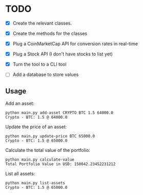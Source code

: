 # TODO

- [x] Create the relevant classes.
- [x] Create the methods for the classes
- [x] Plug a CoinMarketCap API for conversion rates in real-time
- [x] Plug a Stock API (I don't have stocks to list yet)
- [x] Turn the tool to a CLI tool
- [ ] Add a database to store values


## Usage
Add an asset:
```
python main.py add-asset CRYPTO BTC 1.5 64000.0
Crypto - BTC: 1.5 @ 64000.0
```

Update the price of an asset:
```
python main.py update-price BTC 65000.0
Crypto - BTC: 1.5 @ 65000.0
```

Calculate the total value of the portfolio:
```
python main.py calculate-value
Total Portfolio Value in USD: 150042.23452231212
```

List all assets:
```
python main.py list-assets
Crypto - BTC: 1.5 @ 65000.0
```
